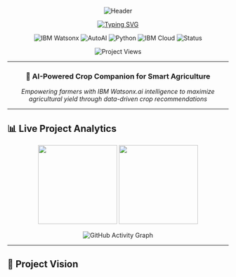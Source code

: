 <div align="center">

![Header](https://capsule-render.vercel.app/api?type=waving&color=0:4CAF50,100:FF9800&height=300&section=header&text=🌾%20FASAL%20SAARTHI&fontSize=60&fontColor=ffffff&animation=twinkling&fontAlignY=35&desc=Kushal%20Kisan%20•%20AI-Powered%20Crop%20Companion&descAlignY=55&descSize=20)

[![Typing SVG](https://readme-typing-svg.herokuapp.com?font=JetBrains+Mono&weight=600&size=28&duration=3000&pause=1000&color=FF9800&center=true&vCenter=true&width=900&lines=🤖+IBM+Watsonx.ai+Powered+System;🌱+Intelligent+Crop+Recommendations;📊+Data-Driven+Agricultural+Insights;🎯+Empowering+Skilled+Farmers;☁️+Cloud-Native+ML+Pipeline)](https://git.io/typing-svg)

![IBM Watsonx](https://img.shields.io/badge/IBM%20Watsonx.ai-052FAD?style=for-the-badge&logo=ibm&logoColor=white)
![AutoAI](https://img.shields.io/badge/AutoAI-4CAF50?style=for-the-badge&logo=ai&logoColor=white)
![Python](https://img.shields.io/badge/Python-3776AB?style=for-the-badge&logo=python&logoColor=white)
![IBM Cloud](https://img.shields.io/badge/IBM_Cloud-1261FE?style=for-the-badge&logo=ibm&logoColor=white)
![Status](https://img.shields.io/badge/Status-Production%20Ready-4CAF50?style=for-the-badge)

<img src="https://komarev.com/ghpvc/?username=prak05&color=FF9800&style=flat-square&label=Project+Views" alt="Project Views" />

---

### 🎯 **AI-Powered Crop Companion for Smart Agriculture**

*Empowering farmers with IBM Watsonx.ai intelligence to maximize agricultural yield through data-driven crop recommendations*

</div>

---

## 📊 **Live Project Analytics**

<div align="center">

<img height="180em" src="https://github-readme-stats.vercel.app/api?username=prak05&show_icons=true&theme=vue&include_all_commits=true&count_private=true&hide_border=true&bg_color=0D1117&title_color=FF9800&icon_color=4CAF50"/>
<img height="180em" src="https://github-readme-stats.vercel.app/api/top-langs/?username=prak05&layout=compact&langs_count=8&theme=vue&hide_border=true&bg_color=0D1117&title_color=FF9800"/>

![GitHub Activity Graph](https://github-readme-activity-graph.vercel.app/graph?username=prak05&theme=github-compact&hide_border=true&area=true&color=FF9800&point=4CAF50&line=FF9800)

</div>

---

## 🌾 **Project Vision**

